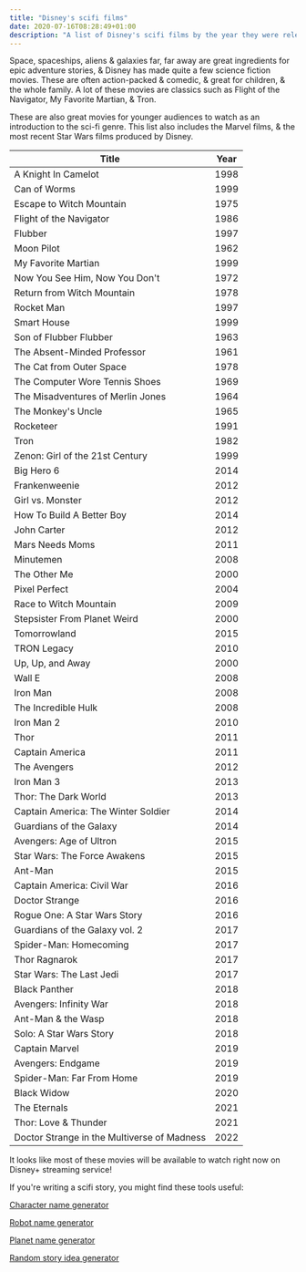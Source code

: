```yaml
---
title: "Disney's scifi films"
date: 2020-07-16T08:28:49+01:00
description: "A list of Disney's scifi films by the year they were released. Also includes Marvel & Star Wars films."
---
```

Space, spaceships, aliens & galaxies far, far away are great ingredients for epic adventure stories, & Disney has made quite a few science fiction movies. These are often action-packed & comedic, & great for children, & the whole family. A lot of these movies are classics such as Flight of the Navigator, My Favorite Martian, & Tron.

These are also great movies for younger audiences to watch as an introduction to the sci-fi genre. This list also includes the Marvel films, & the most recent Star Wars films produced by Disney.

<table>
<thead>
<tr>
<th colspan="1">Title</th>
<th colspan="1">Year</th>
</tr>
</thead>
<tbody>
<tr>
<td>A Knight In Camelot</td>
<td>1998</td>
</tr>
<tr>
<td>Can of Worms</td>
<td>1999</td>
</tr>
<tr>
<td>Escape to Witch Mountain</td>
<td>1975</td>
</tr>
<tr>
<td>Flight of the Navigator</td>
<td>1986</td>
</tr>
<tr>
<td>Flubber</td>
<td>1997</td>
</tr>
<tr>
<td>Moon Pilot</td>
<td>1962</td>
</tr>
<tr>
<td>My Favorite Martian</td>
<td>1999</td>
</tr>
<tr>
<td>Now You See Him, Now You Don't</td>
<td>1972</td>
</tr>
<tr>
<td>Return from Witch Mountain</td>
<td>1978</td>
</tr>
<tr>
<td>Rocket Man</td>
<td>1997</td>
</tr>
<tr>
<td>Smart House</td>
<td>1999</td>
</tr>
<tr>
<td>Son of Flubber Flubber</td>
<td>1963</td>
</tr>
<tr>
<td>The Absent-Minded Professor</td>
<td>1961</td>
</tr>
<tr>
<td>The Cat from Outer Space</td>
<td>1978</td>
</tr>
<tr>
<td>The Computer Wore Tennis Shoes</td>
<td>1969</td>
</tr>
<tr>
<td>The Misadventures of Merlin Jones</td>
<td>1964</td>
</tr>
<tr>
<td>The Monkey's Uncle</td>
<td>1965</td>
</tr>
<tr>
<td>Rocketeer</td>
<td>1991</td>
</tr>
<tr>
<td>Tron</td>
<td>1982</td>
</tr>
<tr>
<td>Zenon: Girl of the 21st Century</td>
<td>1999</td>
</tr>
<tr>
<td>Big Hero 6</td>
<td>2014</td>
</tr>
<tr>
<td>Frankenweenie</td>
<td>2012</td>
</tr>
<tr>
<td>Girl vs. Monster</td>
<td>2012</td>
</tr>
<tr>
<td>How To Build A Better Boy</td>
<td>2014</td>
</tr>
<tr>
<td>John Carter</td>
<td>2012</td>
</tr>
<tr>
<td>Mars Needs Moms</td>
<td>2011</td>
</tr>
<tr>
<td>Minutemen</td>
<td>2008</td>
</tr>
<tr>
<td>The Other Me</td>
<td>2000</td>
</tr>
<tr>
<td>Pixel Perfect</td>
<td>2004</td>
</tr>
<tr>
<td>Race to Witch Mountain</td>
<td>2009</td>
</tr>
<tr>
<td>Stepsister From Planet Weird</td>
<td>2000</td>
</tr>
<tr>
<td>Tomorrowland</td>
<td>2015</td>
</tr>
<tr>
<td>TRON Legacy</td>
<td>2010</td>
</tr>
<tr>
<td>Up, Up, and Away</td>
<td>2000</td>
</tr>
<tr>
<td>Wall E</td>
<td>2008</td>
</tr>
<tr>
<td>Iron Man</td>
<td>2008</td>
</tr>
<tr>
<td>The Incredible Hulk</td>
<td>2008</td>
</tr>
<tr>
<td>Iron Man 2</td>
<td>2010</td>
</tr>
<tr>
<td>Thor</td>
<td>2011</td>
</tr>
<tr>
<td>Captain America</td>
<td>2011</td>
</tr>
<tr>
<td>The Avengers</td>
<td>2012</td>
</tr>
<tr>
<td>Iron Man 3</td>
<td>2013</td>
</tr>
<tr>
<td>Thor: The Dark World</td>
<td>2013</td>
</tr>
<tr>
<td>Captain America: The Winter Soldier</td>
<td>2014</td>
</tr>
<tr>
<td>Guardians of the Galaxy</td>
<td>2014</td>
</tr>
<tr>
<td>Avengers: Age of Ultron</td>
<td>2015</td>
</tr>
<tr>
<td>Star Wars: The Force Awakens</td>
<td>2015</td>
</tr>
<tr>
<td>Ant-Man</td>
<td>2015</td>
</tr>
<tr>
<td>Captain America: Civil War</td>
<td>2016</td>
</tr>
<tr>
<td>Doctor Strange</td>
<td>2016</td>
</tr>
<tr>
<td>Rogue One: A Star Wars Story</td>
<td>2016</td>
</tr>
<tr>
<td>Guardians of the Galaxy vol. 2</td>
<td>2017</td>
</tr>
<tr>
<td>Spider-Man: Homecoming</td>
<td>2017</td>
</tr>
<tr>
<td>Thor Ragnarok</td>
<td>2017</td>
</tr>
<tr>
<td>Star Wars: The Last Jedi</td>
<td>2017</td>
</tr>
<tr>
<td>Black Panther</td>
<td>2018</td>
</tr>
<tr>
<td>Avengers: Infinity War</td>
<td>2018</td>
</tr>
<tr>
<td>Ant-Man &amp; the Wasp</td>
<td>2018</td>
</tr>
<tr>
<td>Solo: A Star Wars Story</td>
<td>2018</td>
</tr>
<tr>
<td>Captain Marvel</td>
<td>2019</td>
</tr>
<tr>
<td>Avengers: Endgame</td>
<td>2019</td>
</tr>
<tr>
<td>Spider-Man: Far From Home</td>
<td>2019</td>
</tr>
<tr>
<td>Black Widow</td>
<td>2020</td>
</tr>
<tr>
<td>The Eternals</td>
<td>2021</td>
</tr>
<tr>
<td>Thor: Love &amp; Thunder</td>
<td>2021</td>
</tr>
<tr>
<td>Doctor Strange in the Multiverse of Madness</td>
<td>2022</td>
</tr>
</tbody>
</table>

It looks like most of these movies will be available to watch right now on Disney+ streaming service!

If you're writing a scifi story, you might find these tools useful: 

<a href="/sci-fi-character-name-generator">Character name generator</a>

<a href="/robot-name-generator">Robot name generator</a>

<a href="/planet-name-generator">Planet name generator</a>

<a href="/story-idea-generator">Random story idea generator</a>